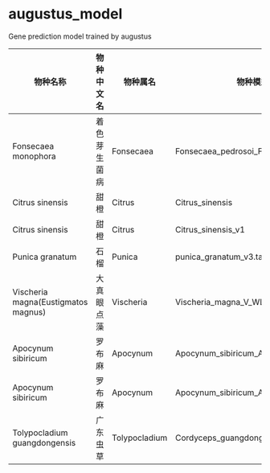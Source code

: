 # augustus_model
Gene prediction model trained by augustus

|物种名称|物种中文名|物种属名|物种模型|busco评估模型|从头预测的busco评估完整性|备注|
|----|----|----|----|----|----|----|
|Fonsecaea monophora|着色芽生菌病|Fonsecaea|Fonsecaea_pedrosoi_FP_wyphoce.tar.gz|fungi|91.5%|致病菌|
|Citrus sinensis|甜橙|Citrus|Citrus_sinensis|viridiplantae|97.8%|水果|
|Citrus sinensis|甜橙|Citrus|Citrus_sinensis_v1|viridiplantae|94.6%|水果|
|Punica granatum|石榴|Punica|punica_granatum_v3.tar.gz|viridiplantae|95.65%|水果|
|Vischeria magna(Eustigmatos magnus)|大真眼点藻|Vischeria|Vischeria_magna_V_WL1.tar.gz|viridiplantae|53.9%|藻类|
|Apocynum sibiricum|罗布麻|Apocynum|Apocynum_sibiricum_A4.tar.gz|viridiplantae|95.1%|植物|
|Apocynum sibiricum|罗布麻|Apocynum|Apocynum_sibiricum_A1.tar.gz|viridiplantae|94.6%|植物|
|Tolypocladium guangdongensis|广东虫草|Tolypocladium|Cordyceps_guangdongensis.tar.gz|fungi|96.83|真菌|

